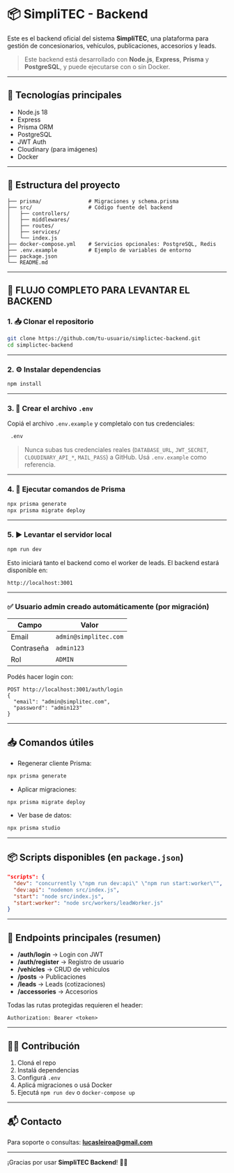 # 📦 SimpliTEC - Backend

Este es el backend oficial del sistema **SimpliTEC**, una plataforma para gestión de concesionarios, vehículos, publicaciones, accesorios y leads.

> Este backend está desarrollado con **Node.js**, **Express**, **Prisma** y **PostgreSQL**, y puede ejecutarse con o sin Docker.

---

## 🚀 Tecnologías principales

- Node.js 18
- Express
- Prisma ORM
- PostgreSQL
- JWT Auth
- Cloudinary (para imágenes)
- Docker 

---

## 📁 Estructura del proyecto

```
├── prisma/               # Migraciones y schema.prisma
├── src/                  # Código fuente del backend
│   ├── controllers/
│   ├── middlewares/
│   ├── routes/
│   ├── services/
│   └── index.js
├── docker-compose.yml    # Servicios opcionales: PostgreSQL, Redis
├── .env.example          # Ejemplo de variables de entorno
├── package.json
└── README.md
```

---



## 🚀 FLUJO COMPLETO PARA LEVANTAR EL BACKEND

### 1. 📥 Clonar el repositorio

```bash
git clone https://github.com/tu-usuario/simplictec-backend.git
cd simplictec-backend
```

---

### 2. ⚙️ Instalar dependencias

```bash
npm install
```

---

### 3. 🔐 Crear el archivo `.env`

Copiá el archivo `.env.example` y completalo con tus credenciales:

```bash
 .env
```

> Nunca subas tus credenciales reales (`DATABASE_URL`, `JWT_SECRET`, `CLOUDINARY_API_*`, `MAIL_PASS`) a GitHub. Usá `.env.example` como referencia.

---

### 4. 🧱 Ejecutar comandos de Prisma

```bash
npx prisma generate
npx prisma migrate deploy
```

---

### 5. ▶️ Levantar el servidor local

```bash
npm run dev
```

Esto iniciará tanto el backend como el worker de leads. El backend estará disponible en:

```
http://localhost:3001
```

---


### ✅ Usuario admin creado automáticamente (por migración)

| Campo     | Valor                 |
|-----------|-----------------------|
| Email     | `admin@simplitec.com` |
| Contraseña| `admin123`            |
| Rol       | `ADMIN`               |

Podés hacer login con:

```http
POST http://localhost:3001/auth/login
{
  "email": "admin@simplitec.com",
  "password": "admin123"
}
```

---

## 📥 Comandos útiles

- Regenerar cliente Prisma:
```bash
npx prisma generate
```

- Aplicar migraciones:
```bash
npx prisma migrate deploy
```

- Ver base de datos:
```bash
npx prisma studio
```

---

## 📦 Scripts disponibles (en `package.json`)

```json
"scripts": {
  "dev": "concurrently \"npm run dev:api\" \"npm run start:worker\"",
  "dev:api": "nodemon src/index.js",
  "start": "node src/index.js",
  "start:worker": "node src/workers/leadWorker.js"
}
```

---

## 🧪 Endpoints principales (resumen)

- **/auth/login** → Login con JWT
- **/auth/register** → Registro de usuario
- **/vehicles** → CRUD de vehículos
- **/posts** → Publicaciones
- **/leads** → Leads (cotizaciones)
- **/accessories** → Accesorios

Todas las rutas protegidas requieren el header:

```
Authorization: Bearer <token>
```

---

## 🧑‍💻 Contribución

1. Cloná el repo
2. Instalá dependencias
3. Configurá `.env`
4. Aplicá migraciones o usá Docker
5. Ejecutá `npm run dev` o `docker-compose up`

---

## 📬 Contacto

Para soporte o consultas: **lucasleiroa@gmail.com**

---

¡Gracias por usar **SimpliTEC Backend**! 🚗🔧
